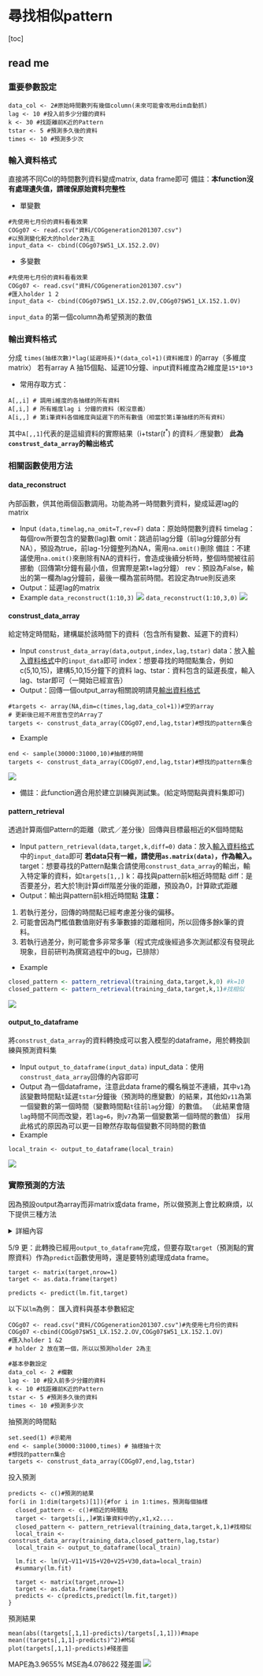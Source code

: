 # 尋找相似pattern
[toc]
## read me

### 重要參數設定

```r=
data_col <- 2#原始時間數列有幾個column(未來可能會改用dim自動抓)
lag <- 10 #投入前多少分鐘的資料
k <- 30 #找距離前K近的Pattern
tstar <- 5 #預測多久後的資料
times <- 10 #預測多少次
```
### <a name="id">輸入資料格式</a>
直接將不同Col的時間數列資料變成matrix, data frame即可
備註：**本function沒有處理遺失值，請確保原始資料完整性**
- 單變數
```r=
#先使用七月份的資料看看效果
COGg07 <- read.csv("資料/COGgeneration201307.csv")
#以預測變化較大的holder2為主
input_data <- cbind(COGg07$W51_LX.152.2.OV)
```
- 多變數
```r=
#先使用七月份的資料看看效果
COGg07 <- read.csv("資料/COGgeneration201307.csv")
#匯入holder 1 2
input_data <- cbind(COGg07$W51_LX.152.2.OV,COGg07$W51_LX.152.1.OV)
```
`input_data` 的第一個column為希望預測的數值
### <a name="id">輸出資料格式</a>
分成 `times(抽樣次數)*lag(延遲時長)*(data_col+1)(資料維度)` 的array（多維度matrix）
若有array A 抽15個點、延遲10分鐘、input資料維度為2維度是`15*10*3`
- 常用存取方式：
```
A[,,i] # 調用i維度的各抽樣的所有資料
A[,i,] # 所有維度lag i 分鐘的資料（較沒意義）
A[i,,] # 第i筆資料各個維度與延遲下的所有數值（相當於第i筆抽樣的所有資料）
```
其中`A[,,1]`代表的是這組資料的實際結果（i+tstar($t^*$) 的資料／應變數）
**此為`construst_data_array`的輸出格式**

### 相關函數使用方法

#### data_reconstruct
內部函數，供其他兩個函數調用。功能為將一時間數列資料，變成延遲lag的matrix
- Input
`(data,timelag,na_omit=T,rev=F)`
data：原始時間數列資料
timelag：每個row所要包含的變數(lag)數
omit：跳過前lag分鐘（前lag分鐘部分有NA），預設為true，前lag-1分鐘整列為NA，需用`na.omit()`刪除
備註：不建議使用`na.omit()`來刪除有NA的資料行，會造成後續分析時，整個時間被往前挪動（回傳第t分鐘有最小值，但實際是第t+lag分鐘）
rev：預設為False，輸出的第一欄為lag分鐘前，最後一欄為當前時間。若設定為true則反過來
- Output：延遲lag的matrix
- Example
`data_reconstruct(1:10,3)`
![](https://i.imgur.com/PdjGRVm.png)
`data_reconstruct(1:10,3,0)`
![](https://i.imgur.com/R3G2191.png)

#### construst_data_array
給定特定時間點，建構屬於該時間下的資料（包含所有變數、延遲下的資料）
- Input
`construst_data_array(data,output,index,lag,tstar)`
data：放入[輸入資料格式](#輸入資料格式)中的`input_data`即可
index：想要尋找的時間點集合，例如c(5,10,15)，建構5,10,15分鐘下的資料
lag、tstar：資料包含的延遲長度，輸入lag、tstar即可（一開始已經宣告）
- Output：回傳一個output_array相關說明請見[輸出資料格式](#輸出資料格式)
```r=
#targets <- array(NA,dim=c(times,lag,data_col+1))#空的array
# 更新後已經不用宣告空的Array了
targets <- construst_data_array(COGg07,end,lag,tstar)#想找的pattern集合
```
- Example
```r=
end <- sample(30000:31000,10)#抽樣的時間
targets <- construst_data_array(COGg07,end,lag,tstar)#想找的pattern集合
```
![](https://i.imgur.com/BJMekCe.png)

- 備註：此function適合用於建立訓練與測試集。(給定時間點與資料集即可)
#### pattern_retrieval
透過計算兩個Pattern的距離（歐式／差分後）回傳與目標最相近的K個時間點
- Input
`pattern_retrieval(data,target,k,diff=0)`
data：放入[輸入資料格式](#輸入資料格式)中的`input_data`即可
**若data只有一維，請使用`as.matrix(data)`，作為輸入。**
target：想要尋找的Pattern點集合請使用`construst_data_array`的輸出，輸入特定筆的資料，如`targets[1,,]`
k：尋找與pattern前k相近時間點
diff：是否要差分，若大於1則計算diff階差分後的距離，預設為0，計算歐式距離
- Output：輸出與pattern前k相近時間點 
**注意：**
1. 若執行差分，回傳的時間點已經考慮差分後的偏移。
2. 可能會因為門檻值數值剛好有多筆數據的距離相同，所以回傳多餘k筆的資料。
3. 若執行過差分，則可能會多非常多筆（程式完成後經過多次測試都沒有發現此現象，目前研判為撰寫過程中的bug，已排除）

- Example
```r
closed_pattern <- pattern_retrieval(training_data,target,k,0) #k=10
closed_pattern <- pattern_retrieval(training_data,target,k,1)#找相似
```
![](https://i.imgur.com/s2D984r.png)

#### output_to_dataframe
將`construst_data_array`的資料轉換成可以套入模型的dataframe，用於轉換訓練與預測資料集
- Input
`output_to_dataframe(input_data)`
input_data：使用`construst_data_array`回傳的內容即可
- Output
為一個dataframe，注意此data frame的欄名稱並不連續，其中`v1`為該變數時間點`t`延遲`tstar`分鐘後（預測時的應變數）的結果，其他如`v11`為第一個變數的第一個時間（變數時間點`t`往前`lag`分鐘）的數值。
（此結果會隨`lag`時間不同而改變，若`lag=6`，則`v7`為第一個變數第一個時間的數值）
採用此格式的原因為可以更一目瞭然存取每個變數不同時間的數值
- Example
```r=
local_train <- output_to_dataframe(local_train)
```
![](https://i.imgur.com/2Xe5MLn.png)



### 實際預測的方法
因為預設output為array而非matrix或data frame，所以做預測上會比較麻煩，以下提供三種方法

<details> <summary>詳細內容</summary>
1. 方法一
    
```r=
local_train <- construst_data_array(input_data,closed_pattern,lag,tstar)
local_train <- cbind(local_train[,1,1],local_train[,,2],local_train[,,3])
local_train <- as.data.frame(local_train)
```
![](https://i.imgur.com/brI8LEy.png)
優點：變數名稱沒有跳號
缺點：需要根據資料維度手動更改第二行`cbind()`的維度

2. 方法二
```r=
local_train <- construst_data_array(input_data,closed_pattern,lag,tstar)
local_train <- matrix(local_train,nrow = times)
local_train <- t(na.omit(t(local_train)))
# 因為na.omit只支援刪除有na.row 所以要轉至後再處理
local_train <- as.data.frame(local_train)
```
3. 方法三
```r=
local_train <- construst_data_array(input_data,closed_pattern,lag,tstar)
local_train <- as.data.frame(local_train)
local_train <- t(na.omit(t(local_train)))
local_train <- as.data.frame(local_train)
```
備註：決定好何種資料格式後會將其寫成function 方便後續使用</details>

5/9 更：此轉換已經用`output_to_dataframe`完成，但要存取`target`（預測點的實際資料）作為`predict`函數使用時，還是要特別處理成data frame。
```r=
target <- matrix(target,nrow=1)
target <- as.data.frame(target)

predicts <- predict(lm.fit,target)
```
以下以`lm`為例：
匯入資料與基本參數紹定
```r=
COGg07 <- read.csv("資料/COGgeneration201307.csv")#先使用七月份的資料
COGg07 <-cbind(COGg07$W51_LX.152.2.OV,COGg07$W51_LX.152.1.OV)
#匯入holder 1 &2
# holder 2 放在第一個，所以以預測holder 2為主

#基本參數設定
data_col <- 2 #欄數
lag <- 10 #投入前多少分鐘的資料
k <- 10 #找距離前K近的Pattern
tstar <- 5 #預測多久後的資料
times <- 10 #預測多少次
```
抽預測的時間點
```r=
set.seed(1) #示範用
end <- sample(30000:31000,times) # 抽樣抽十次
#想找的pattern集合
targets <- construst_data_array(COGg07,end,lag,tstar)

```
投入預測
```r=
predicts <- c()#預測的結果
for(i in 1:dim(targets)[1]){#for i in 1:times，預測每個抽樣
  closed_pattern <- c()#相近的時間點
  target <- targets[i,,]#第i筆資料中的y,x1,x2....
  closed_pattern <- pattern_retrieval(training_data,target,k,1)#找相似
  local_train <- construst_data_array(training_data,closed_pattern,lag,tstar)
  local_train <- output_to_dataframe(local_train)
  
  lm.fit <- lm(V1~V11+V15+V20+V25+V30,data=local_train)
  #summary(lm.fit)

  target <- matrix(target,nrow=1)
  target <- as.data.frame(target)
  predicts <- c(predicts,predict(lm.fit,target))
}
```
預測結果
```r=
mean(abs((targets[,1,1]-predicts)/targets[,1,1]))#mape
mean((targets[,1,1]-predicts)^2)#MSE
plot(targets[,1,1]-predicts)#殘差圖
```
MAPE為3.9655%
MSE為4.078622
殘差圖
![](https://i.imgur.com/XEGd2tN.png)

